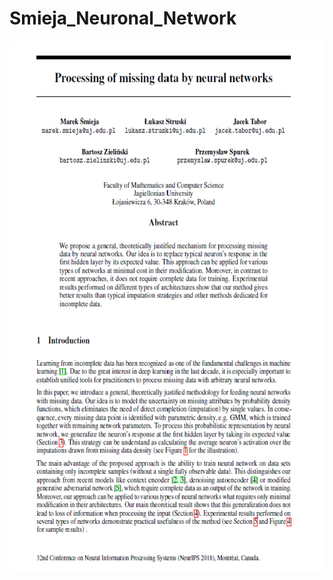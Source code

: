 # Smieja_Neuronal_Network
<p align="center">
  <img src="Smieja_Cover.png" width="600" height="850">
</p>
